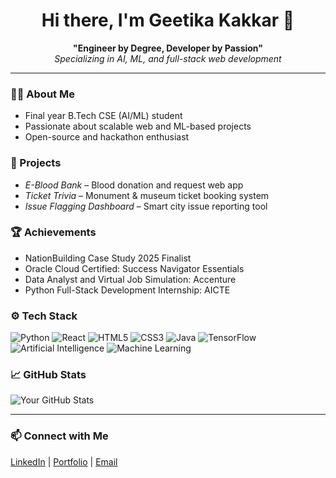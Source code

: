 <h1 align="center">Hi there, I'm Geetika Kakkar 👋</h1>

<p align="center">
  <b>"Engineer by Degree, Developer by Passion"</b><br>
  <i>Specializing in AI, ML, and full-stack web development</i>
</p>

---

### 🧑‍💻 About Me
- Final year B.Tech CSE (AI/ML) student
- Passionate about scalable web and ML-based projects
- Open-source and hackathon enthusiast

### 🚀 Projects
- *E-Blood Bank* – Blood donation and request web app  
- *Ticket Trivia* – Monument & museum ticket booking system  
- *Issue Flagging Dashboard* – Smart city issue reporting tool  

### 🏆 Achievements
- NationBuilding Case Study 2025 Finalist  
- Oracle Cloud Certified: Success Navigator Essentials
- Data Analyst and Virtual Job Simulation: Accenture
- Python Full-Stack Development Internship: AICTE

### ⚙ Tech Stack
![Python](https://img.shields.io/badge/Python-3776AB?style=for-the-badge&logo=python&logoColor=white)
![React](https://img.shields.io/badge/React-20232A?style=for-the-badge&logo=react)
![HTML5](https://img.shields.io/badge/HTML5-E34F26?style=for-the-badge&logo=html5)
![CSS3](https://img.shields.io/badge/CSS3-1572B6?style=for-the-badge&logo=css3)
![Java](https://img.shields.io/badge/Java-ED8B00?style=for-the-badge&logo=openjdk&logoColor=white)
![TensorFlow](https://img.shields.io/badge/TensorFlow-FF6F00?style=for-the-badge&logo=tensorflow&logoColor=white)
![Artificial Intelligence](https://img.shields.io/badge/Artificial%20Intelligence-563D7C?style=for-the-badge&logo=ai&logoColor=white)
![Machine Learning](https://img.shields.io/badge/Machine%20Learning-009688?style=for-the-badge&logo=matrix&logoColor=white)

### 📈 GitHub Stats
![Your GitHub Stats](https://github-readme-stats.vercel.app/api?username=yourusername&show_icons=true&theme=tokyonight)

---

### 📫 Connect with Me
[LinkedIn](http://linkedin.com/in/geetika-kakkar-bb0145220) | [Portfolio]() | [Email](mailto:kakkargeetika200@gmail.com)
